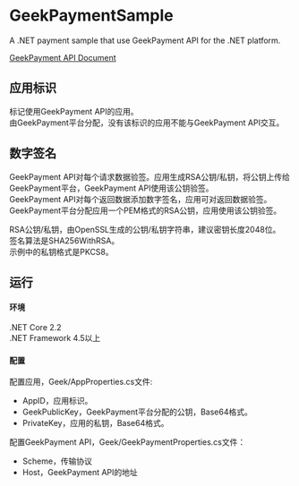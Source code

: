 # GeekPaymentSample

A .NET payment sample that use GeekPayment API for the .NET platform.

[GeekPayment API Document](https://apidoc.geekpayment.com)

## 应用标识
标记使用GeekPayment API的应用。  
由GeekPayment平台分配，没有该标识的应用不能与GeekPayment API交互。

## 数字签名
GeekPayment API对每个请求数据验签。应用生成RSA公钥/私钥，将公钥上传给GeekPayment平台，GeekPayment API使用该公钥验签。  
GeekPayment API对每个返回数据添加数字签名，应用可对返回数据验签。GeekPayment平台分配应用一个PEM格式的RSA公钥，应用使用该公钥验签。

RSA公钥/私钥，由OpenSSL生成的公钥/私钥字符串，建议密钥长度2048位。  
签名算法是SHA256WithRSA。  
示例中的私钥格式是PKCS8。

## 运行

#### 环境
.NET Core 2.2  
.NET Framework 4.5以上

#### 配置
配置应用，Geek/AppProperties.cs文件:
- AppID，应用标识。
- GeekPublicKey，GeekPayment平台分配的公钥，Base64格式。
- PrivateKey，应用的私钥，Base64格式。

配置GeekPayment API，Geek/GeekPaymentProperties.cs文件：
- Scheme，传输协议
- Host，GeekPayment API的地址
